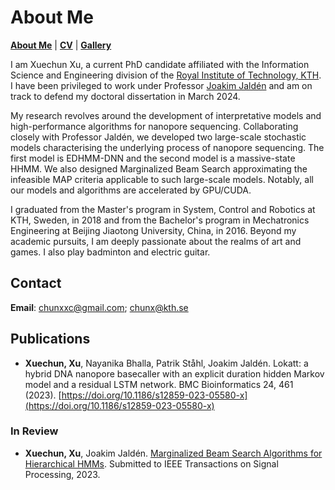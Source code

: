 # About Me

**[About Me](https://chunxxc.github.io/xuechunxu.github.io/)** | **[CV](https://chunxxc.github.io/xuechunxu.github.io/CV.html)** | **[Gallery](https://chunxxc.github.io/xuechunxu.github.io/hobbies.html)**

I am Xuechun Xu, a current PhD candidate affiliated with the Information Science and Engineering division of the [Royal Institute of Technology, KTH](https://www.kth.se/en). I have been privileged to work under Professor [Joakim Jaldén](https://www.kth.se/profile/jalden) and am on track to defend my doctoral dissertation in March 2024. 

My research revolves around the development of interpretative models and high-performance algorithms for nanopore sequencing. Collaborating closely with Professor Jaldén, we developed two large-scale stochastic models characterising the underlying process of nanopore sequencing. The first model is EDHMM-DNN and the second model is a massive-state HHMM. We also designed Marginalized Beam Search approximating the infeasible MAP criteria applicable to such large-scale models. Notably, all our models and algorithms are accelerated by GPU/CUDA.

I graduated from the Master's program in System, Control and Robotics at KTH, Sweden, in 2018 and from the Bachelor's program in Mechatronics Engineering at Beijing Jiaotong University, China, in 2016. Beyond my academic pursuits, I am deeply passionate about the realms of art and games. I also play badminton and electric guitar. 

## Contact

**Email**: chunxxc@gmail.com; chunx@kth.se


## Publications
- **Xuechun, Xu**, Nayanika Bhalla, Patrik Ståhl, Joakim Jaldén. Lokatt: a hybrid DNA nanopore basecaller with an explicit duration hidden Markov model and a residual LSTM network. BMC Bioinformatics 24, 461 (2023). [https://doi.org/10.1186/s12859-023-05580-x](https://doi.org/10.1186/s12859-023-05580-x)
### In Review
- **Xuechun, Xu**, Joakim Jaldén. [Marginalized Beam Search Algorithms for Hierarchical HMMs](https://arxiv.org/abs/2305.11752). Submitted to IEEE Transactions on Signal Processing, 2023.


